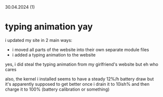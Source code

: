 30.04.2024 (1)
# typing animation yay
i updated my site in 2 main ways:
- i moved all parts of the website into their own separate module files
- i added a typing animation to the website

yes, i did steal the typing animation from my girlfriend's website but eh who cares

also, the kernel i installed seems to have a steady 12%/h battery draw but it's apparently supposed to get better once i drain it to 10ish% and then charge it to 100% (battery calibration or something)